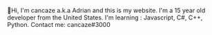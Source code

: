 👋Hi, I'm cancaze a.k.a Adrian and this is my website.
I'm a 15 year old developer from the United States.
I'm learning : Javascript, C#, C++, Python.
Contact me: cancaze#3000 
